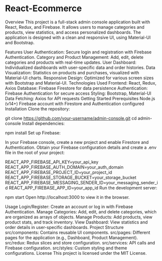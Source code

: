 # React-Ecommerce
Overview
This project is a full-stack admin console application built with React, Redux, and Firebase. It allows users to manage categories and products, view statistics, and access personalized dashboards. The application is designed with a clean and responsive UI, using Material-UI and Bootstrap.

Features
User Authentication: Secure login and registration with Firebase Authentication.
Category and Product Management: Add, edit, delete categories and products with real-time updates.
User Dashboard: Individualized dashboards with user-specific data and order histories.
Data Visualization: Statistics on products and purchases, visualized with Material-UI charts.
Responsive Design: Optimized for various screen sizes with Bootstrap and Material-UI.
Technologies Used
Frontend: React, Redux, Axios
Database: Firebase Firestore for data persistence
Authentication: Firebase Authentication for secure access
Styling: Bootstrap, Material-UI
Data Fetching: Axios for API requests
Getting Started
Prerequisites
Node.js (v14+)
Firebase account with Firestore and Authentication configured
Installation
Clone the repository:

git clone https://github.com/your-username/admin-console.git
cd admin-console
Install dependencies:


npm install
Set up Firebase:

In your Firebase console, create a new project and enable Firestore and Authentication.
Obtain your Firebase configuration details and create a .env file in the root of your project:

REACT_APP_FIREBASE_API_KEY=your_api_key
REACT_APP_FIREBASE_AUTH_DOMAIN=your_auth_domain
REACT_APP_FIREBASE_PROJECT_ID=your_project_id
REACT_APP_FIREBASE_STORAGE_BUCKET=your_storage_bucket
REACT_APP_FIREBASE_MESSAGING_SENDER_ID=your_messaging_sender_id
REACT_APP_FIREBASE_APP_ID=your_app_id
Run the development server:


npm start
Open http://localhost:3000 to view it in the browser.

Usage
Login/Register: Create an account or log in with Firebase Authentication.
Manage Categories: Add, edit, and delete categories, which are organized as arrays of objects.
Manage Products: Add products, view product stats, and track inventory.
View Dashboard: View statistics and order details in user-specific dashboards.
Project Structure
src/components: Contains reusable UI components.
src/pages: Different pages for the application (e.g., Dashboard, Product Management).
src/redux: Redux slices and store configuration.
src/services: API calls and Firebase configuration.
src/styles: Custom styling and theme configurations.
License
This project is licensed under the MIT License.


